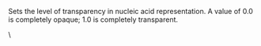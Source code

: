 Sets the level of transparency in nucleic acid representation. A value
of 0.0 is completely opaque; 1.0 is completely transparent.

\
